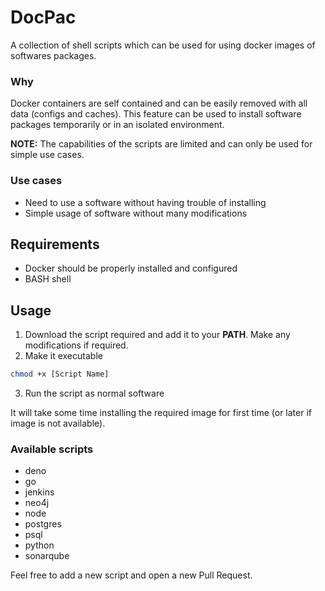 # DocPac

A collection of shell scripts which can be used for using docker images of softwares packages.

### Why

Docker containers are self contained and can be easily removed with all data (configs and caches).
This feature can be used to install software packages temporarily or in an isolated environment.

**NOTE:** The capabilities of the scripts are limited and can only be used for simple use cases.

### Use cases

- Need to use a software without having trouble of installing
- Simple usage of software without many modifications

## Requirements

- Docker should be properly installed and configured
- BASH shell

## Usage

1. Download the script required and add it to your **PATH**. Make any modifications if required.
2. Make it executable
```bash
chmod +x [Script Name]
```
3. Run the script as normal software

It will take some time installing the required image for first time (or later if image is not available).

### Available scripts

+ deno
+ go
+ jenkins
+ neo4j
+ node
+ postgres
+ psql
+ python
+ sonarqube

Feel free to add a new script and open a new Pull Request.